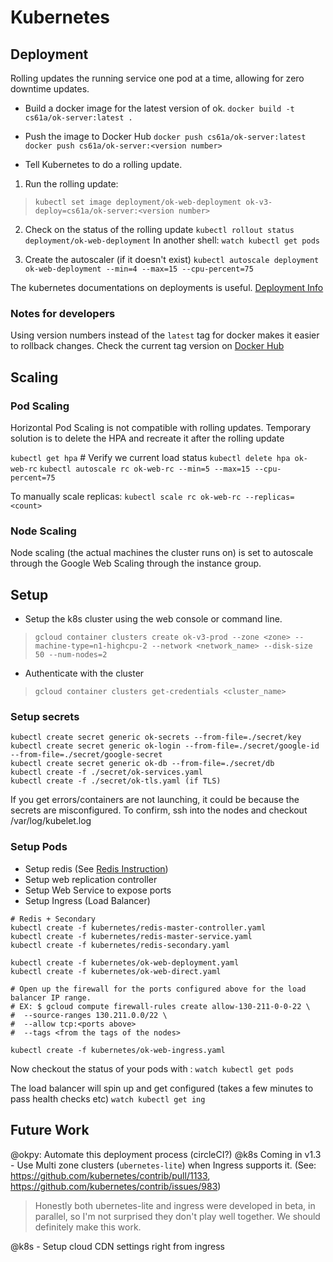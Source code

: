 # Kubernetes

## Deployment

Rolling updates the running service one pod at a time, allowing for zero downtime updates.

- Build a docker image for the latest version of ok.
`docker build -t cs61a/ok-server:latest .`
- Push the image to Docker Hub
`docker push cs61a/ok-server:latest`
`docker push cs61a/ok-server:<version number>`

- Tell Kubernetes to do a rolling update.

1. Run the rolling update:
> `kubectl set image deployment/ok-web-deployment ok-v3-deploy=cs61a/ok-server:<version number>`

2. Check on the status of the rolling update
`kubectl rollout status deployment/ok-web-deployment`
In another shell:
`watch kubectl get pods`

4. Create the autoscaler (if it doesn't exist)
`kubectl autoscale deployment ok-web-deployment --min=4 --max=15 --cpu-percent=75`

The kubernetes documentations on deployments is useful. [Deployment Info](http://kubernetes.io/docs/user-guide/deployments/)

### Notes for developers

Using version numbers instead of the `latest` tag for docker makes it easier to rollback changes. Check the current tag version on [Docker Hub](https://hub.docker.com/r/cs61a/ok-server/)

## Scaling

### Pod Scaling

Horizontal Pod Scaling is not compatible with rolling updates.
Temporary solution is to delete the HPA and recreate it after the rolling update

`kubectl get hpa` # Verify we current load status
`kubectl delete hpa ok-web-rc`
`kubectl autoscale rc ok-web-rc --min=5 --max=15 --cpu-percent=75`

To manually scale replicas:
`kubectl scale rc ok-web-rc --replicas=<count>`

### Node Scaling

Node scaling (the actual machines the cluster runs on) is set to autoscale through
the Google Web Scaling through the instance group.

## Setup
- Setup the k8s cluster using the web console or command line.

> `gcloud container clusters create ok-v3-prod --zone <zone> --machine-type=n1-highcpu-2 --network <network_name> --disk-size 50 --num-nodes=2`

- Authenticate with the cluster

> `gcloud container clusters get-credentials <cluster_name>`

### Setup secrets

```
kubectl create secret generic ok-secrets --from-file=./secret/key
kubectl create secret generic ok-login --from-file=./secret/google-id --from-file=./secret/google-secret
kubectl create secret generic ok-db --from-file=./secret/db
kubectl create -f ./secret/ok-services.yaml
kubectl create -f ./secret/ok-tls.yaml (if TLS)
```

If you get errors/containers are not launching, it could be because the secrets are misconfigured.
To confirm, ssh into the nodes and checkout /var/log/kubelet.log

### Setup Pods
- Setup redis (See [Redis Instruction](https://github.com/kubernetes/kubernetes/blob/release-1.3/examples/guestbook/README.md))
- Setup web replication controller
- Setup Web Service to expose ports
- Setup Ingress (Load Balancer)

```
# Redis + Secondary
kubectl create -f kubernetes/redis-master-controller.yaml
kubectl create -f kubernetes/redis-master-service.yaml
kubectl create -f kubernetes/redis-secondary.yaml

kubectl create -f kubernetes/ok-web-deployment.yaml
kubectl create -f kubernetes/ok-web-direct.yaml

# Open up the firewall for the ports configured above for the load balancer IP range.
# EX: $ gcloud compute firewall-rules create allow-130-211-0-0-22 \
#  --source-ranges 130.211.0.0/22 \
#  --allow tcp:<ports above>
#  --tags <from the tags of the nodes>

kubectl create -f kubernetes/ok-web-ingress.yaml
```

Now checkout the status of your pods with : `watch kubectl get pods`

The load balancer will spin up and get configured (takes a few minutes to pass health checks etc)
`watch kubectl get ing`

## Future Work

@okpy: Automate this deployment process (circleCI?)
@k8s Coming in v1.3 - Use Multi zone clusters (`ubernetes-lite`) when Ingress supports it. (See: https://github.com/kubernetes/contrib/pull/1133, https://github.com/kubernetes/contrib/issues/983)

> Honestly both ubernetes-lite and ingress were developed in beta, in parallel, so I'm not surprised they don't play well together. We should definitely make this work.

@k8s - Setup cloud CDN settings right from ingress
